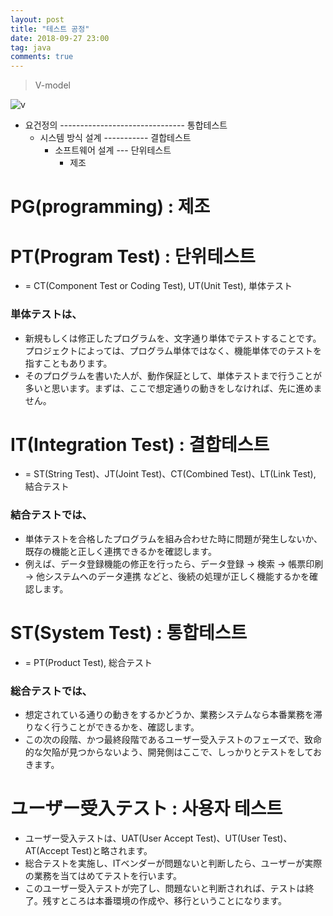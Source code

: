```yaml
---
layout: post
title: "테스트 공정"
date: 2018-09-27 23:00
tag: java
comments: true
---
```


> V-model

![v](https://stonesteel1023.github.io/images/2018/09/v-model.png)

- 요건정의 ------------------------------- 통합테스트
  - 시스템 방식 설계 ----------- 결합테스트
      - 소프트웨어 설계 --- 단위테스트
          -   제조


# PG(programming) : 제조

# PT(Program Test) : 단위테스트
 - = CT(Component Test or Coding Test), UT(Unit Test), 単体テスト
### 単体テストは、
 - 新規もしくは修正したプログラムを、文字通り単体でテストすることです。プロジェクトによっては、プログラム単体ではなく、機能単体でのテストを指すこともあります。
 - そのプログラムを書いた人が、動作保証として、単体テストまで行うことが多いと思います。まずは、ここで想定通りの動きをしなければ、先に進めません。

# IT(Integration Test) : 결합테스트
 - = ST(String Test)、JT(Joint Test)、CT(Combined Test)、LT(Link Test), 結合テスト
### 結合テストでは、
 - 単体テストを合格したプログラムを組み合わせた時に問題が発生しないか、既存の機能と正しく連携できるかを確認します。
 - 例えば、データ登録機能の修正を行ったら、データ登録 → 検索 → 帳票印刷 → 他システムへのデータ連携 などと、後続の処理が正しく機能するかを確認します。

# ST(System Test) : 통합테스트
 - = PT(Product Test), 総合テスト
### 総合テストでは、
 - 想定されている通りの動きをするかどうか、業務システムなら本番業務を滞りなく行うことができるかを、確認します。
 - この次の段階、かつ最終段階であるユーザー受入テストのフェーズで、致命的な欠陥が見つからないよう、開発側はここで、しっかりとテストをしておきます。

# ユーザー受入テスト : 사용자 테스트
 - ユーザー受入テストは、UAT(User Accept Test)、UT(User Test)、AT(Accept Test)と略されます。
 - 総合テストを実施し、ITベンダーが問題ないと判断したら、ユーザーが実際の業務を当てはめてテストを行います。
 - このユーザー受入テストが完了し、問題ないと判断されれば、テストは終了。残すところは本番環境の作成や、移行ということになります。
